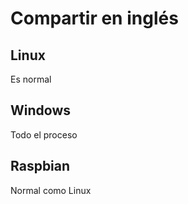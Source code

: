 # Compartir en inglés

## Linux
Es normal

## Windows
Todo el proceso

## Raspbian
Normal como Linux